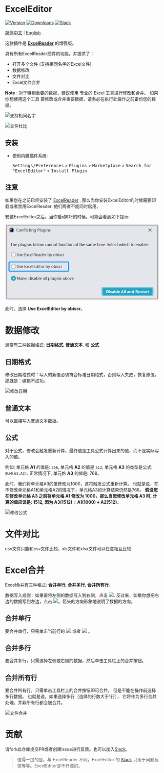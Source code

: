# ExcelEditor

[![Version](https://img.shields.io/jetbrains/plugin/v/18663-exceleditor.svg)](https://plugins.jetbrains.com/plugin/18663-exceleditor)
[![Downloads](https://img.shields.io/jetbrains/plugin/d/18663-exceleditor.svg)](https://plugins.jetbrains.com/plugin/18663-exceleditor)
[![Slack](https://img.shields.io/badge/Slack-%23ExcelEditor-blue?logo=Slack)](https://join.slack.com/t/observercreator/shared_invite/zt-14g3dnzkx-FGJM_WgY~vj0bJINTHQSAA)

<p> 

[简体中文](https://github.com/obiscr/ExcelReader/blob/main/README_CN.md)  |
[English](https://github.com/obiscr/ExcelEditor/blob/main/README.md)

</p>

这款插件是 [**ExcelReader**](https://plugins.jetbrains.com/plugin/14722-excelreader)
的增强版。

具有所有ExcelReader插件的功能，并提供了：

+ 打开多个文件 (支持相同名字的Excel文件)
+ 数据修改
+ 文件对比
+ Excel文件合并

**Note** : 对于特别重要的数据，建议使用
专业的 Excel 工具进行修改和合并。 如果你想使用这个工具
要修改或合并重要数据，请务必在执行此操作之前备份您的数据。

![支持相同名字](https://obiscr.github.io/docs/ExcelEditor/images/SupportSameName.gif)

![文件杜比](https://obiscr.github.io/docs/ExcelEditor/images/FileMerge.gif)

## 安装

- 使用内置插件系统:

  <kbd>Settings/Preferences</kbd> > <kbd>Plugins</kbd> > <kbd>Marketplace</kbd> > <kbd>Search for "ExcelEditor"</kbd> >
  <kbd>Install Plugin</kbd>

## 注意

如果您在之前已经安装了 [ExcelReader](https://plugins.jetbrains.com/plugin/14722-excelreader) ,
那么当你安装ExcelEditor的时候需要卸载或者禁用ExcelReader. 他们两者不能同时启用。

安装ExcelEditor之后，当你启动IDE的时候，可能会看到如下提示:

![插件自动检查](https://raw.githubusercontent.com/obiscr/docs/gh-pages/ExcelEditor/images/Plugin_Auto_Check.png)

此时，选择 **Use ExcelEditor by obiscr**。


# 数据修改

通常有三种数据格式: **日期格式**, **普通文本**, 和 **公式**.

## 日期格式

修改日期格式时：写入的新值必须符合标准日期格式，否则写入失败，恢复原值。 那就是：编辑不成功。

![修改日期](https://user-images.githubusercontent.com/28687074/154837396-91fe23ab-1e81-41c6-9490-2ab956984784.gif)

## 普通文本
可以直接写入普通文本数据。

## 公式
对于公式，修改会触发重新计算，最终值是工具公式计算出来的值，而不是实际写入的值。

例如:
单元格 **A1** 的值是: `256`, 单元格 **A2** 的值是 `512`, 单元格 **A3** 的类型是公式: `SUM(A1:A2)`. 正常情况下, 单元格 **A3** 的值是: 768。

此时，我们将单元格A3的值修改为1000，这将触发公式重新计算。
也就是说，在不修改单元格A1和单元格A2的情况下，单元格A3的计算结果仍然是768。
**假设您在修改单元格 A3 之前将单元格 A1 修改为 1000，那么当您修改单元格 A3 时,
计算的值应该是: 1512, 因为 A3(1512) = A1(1000) + A2(512)**。

![修改公式](https://user-images.githubusercontent.com/28687074/154837384-94199813-e7a9-4819-80fd-6890333b4d19.gif)

# 文件对比
csv文件只能和csv文件比较，xls文件和xlsx文件可以任意相互比较

# Excel合并
Excel合并有三种格式: **合并单行**, **合并多行**, **合并所有行**。

数据写入规则：如果要将左侧的数据写入到右侧，点击 ![](https://intellij-icons.jetbrains.design/icons/AllIcons/vcs/arrow_right.svg). 反过来，如果你想把右边的数据写到左边，点击 ![](https://intellij-icons.jetbrains.design/icons/AllIcons/vcs/arrow_left.svg)。箭头的方向形象地说明了数据的方向。

## 合并单行
要合并单行，只需单击当前行的 ![](https://intellij-icons.jetbrains.design/icons/AllIcons/vcs/arrow_right.svg) 或者 ![](https://intellij-icons.jetbrains.design/icons/AllIcons/vcs/arrow_left.svg) 。

## 合并多行
要合并多行，只需选择左侧或右侧的数据，然后单击工具栏上的合并按钮。

## 合并所有行
要合并所有行，只需单击工具栏上的合并按钮即可合并。
但是不能在操作前选择多行数据。
也就是说，如果选择多行（选择的行数大于1行），
它将作为多行合并处理，并非所有行都会被合并。

![文件合并](https://obiscr.github.io/docs/ExcelEditor/images/FileMerge.gif)

# 贡献

请fork此仓库提交PR或者创建issue进行反馈。也可以加入[Slack](https://join.slack.com/t/observercreator/shared_invite/zt-14g3dnzkx-FGJM_WgY~vj0bJINTHQSAA)。

> 值得一提的是，与 ExcelReader 不同，ExcelEditor 的 [Slack](https://join.slack.com/t/observercreator/shared_invite/zt-14g3dnzkx-FGJM_WgY~vj0bJINTHQSAA) 只用于问题反馈等等。ExcelEditor是不开源的。
